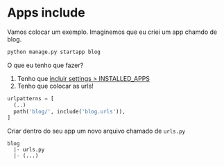 # Apps include

Vamos colocar um exemplo.   Imaginemos que eu criei um app chamdo de blog.  

```python
python manage.py startapp blog
```

O que eu tenho que fazer?
1. Tenho que [incluir settings > INSTALLED_APPS](https://github.com/andrenevares/andrenevares/blob/master/python/Django/tuts/adicionar_app_a_INSTALLED_APPS.md)
2. Tenho que colocar as urls!


```python
urlpatterns = [
  (..)
  path('blog/', include('blog.urls')),
]
```

Criar dentro do seu app um novo arquivo chamado de ```urls.py```

```
blog
  |- urls.py
  |- (...)
```  
